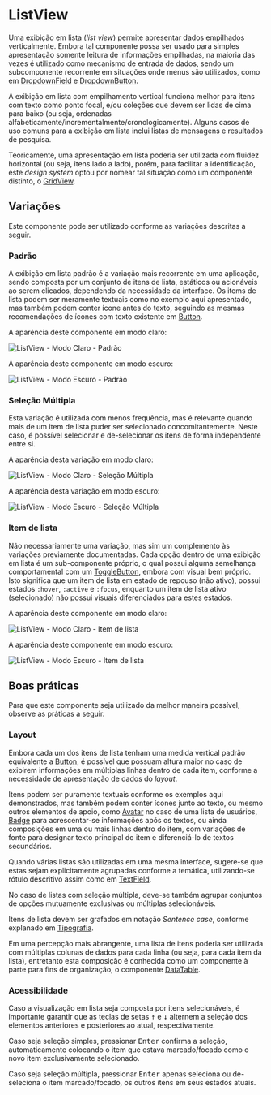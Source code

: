 # ListView

Uma exibição em lista (_list view_) permite apresentar dados empilhados verticalmente. Embora tal componente possa ser usado para simples apresentação somente leitura de informações empilhadas, na maioria das vezes é utilizado como mecanismo de entrada de dados, sendo um subcomponente recorrente em situações onde menus são utilizados, como em [DropdownField](./dropdown-field.md) e [DropdownButton](./dropdown-button.md).

A exibição em lista com empilhamento vertical funciona melhor para itens com texto como ponto focal, e/ou coleções que devem ser lidas de cima para baixo (ou seja, ordenadas alfabeticamente/incrementalmente/cronologicamente). Alguns casos de uso comuns para a exibição em lista inclui listas de mensagens e resultados de pesquisa.

Teoricamente, uma apresentação em lista poderia ser utilizada com fluidez horizontal (ou seja, itens lado a lado), porém, para facilitar a identificação, este _design system_ optou por nomear tal situação como um componente distinto, o [GridView](./grid-view.md).

## Variações

Este componente pode ser utilizado conforme as variações descritas a seguir.

### Padrão

A exibição em lista padrão é a variação mais recorrente em uma aplicação, sendo composta por um conjunto de itens de lista, estáticos ou acionáveis ao serem clicados, dependendo da necessidade da interface. Os items de lista podem ser meramente textuais como no exemplo aqui apresentado, mas também podem conter ícone antes do texto, seguindo as mesmas recomendações de ícones com texto existente em [Button](./button.md).

A aparência deste componente em modo claro:

![ListView - Modo Claro - Padrão](~@source/assets/images/component-listview-light-standard.png)

A aparência deste componente em modo escuro:

![ListView - Modo Escuro - Padrão](~@source/assets/images/component-listview-dark-standard.png)

### Seleção Múltipla

Esta variação é utilizada com menos frequência, mas é relevante quando mais de um item de lista puder ser selecionado concomitantemente. Neste caso, é possível selecionar e de-selecionar os itens de forma independente entre si.

A aparência desta variação em modo claro:

![ListView - Modo Claro - Seleção Múltipla](~@source/assets/images/component-listview-light-multiselect.png)

A aparência desta variação em modo escuro:

![ListView - Modo Escuro - Seleção Múltipla](~@source/assets/images/component-listview-dark-multiselect.png)

### Item de lista

Não necessariamente uma variação, mas sim um complemento às variações previamente documentadas. Cada opção dentro de uma exibição em lista é um sub-componente próprio, o qual possui alguma semelhança comportamental com um [ToggleButton](./toggle-button.md), embora com visual bem próprio. Isto significa que um item de lista em estado de repouso (não ativo), possui estados `:hover`, `:active` e `:focus`, enquanto um item de lista ativo (selecionado) não possui visuais diferenciados para estes estados.

A aparência deste componente em modo claro:

![ListView - Modo Claro - Item de lista](~@source/assets/images/component-listview-light-item.png)

A aparência deste componente em modo escuro:

![ListView - Modo Escuro - Item de lista](~@source/assets/images/component-listview-dark-item.png)

## Boas práticas

Para que este componente seja utilizado da melhor maneira possível, observe as práticas a seguir.

### Layout

Embora cada um dos itens de lista tenham uma medida vertical padrão equivalente a [Button](button.md), é possível que possuam altura maior no caso de exibirem informações em múltiplas linhas dentro de cada item, conforme a necessidade de apresentação de dados do _layout_.

Itens podem ser puramente textuais conforme os exemplos aqui demonstrados, mas também podem conter ícones junto ao texto, ou mesmo outros elementos de apoio, como [Avatar](./avatar.md) no caso de uma lista de usuários, [Badge](./badge.md) para acrescentar-se informações após os textos, ou ainda composições em uma ou mais linhas dentro do item, com variações de fonte para designar texto principal do item e diferenciá-lo de textos secundários.

Quando várias listas são utilizadas em uma mesma interface, sugere-se que estas sejam explicitamente agrupadas conforme a temática, utilizando-se rótulo descritivo assim como em [TextField](./text-field.md).

No caso de listas com seleção múltipla, deve-se também agrupar conjuntos de opções mutuamente exclusivas ou múltiplas selecionáveis.

Itens de lista devem ser grafados em notação _Sentence case_, conforme explanado em [Tipografia](../guia-visual/tipografia.md#regras-de-formatação).

Em uma percepção mais abrangente, uma lista de itens poderia ser utilizada com múltiplas colunas de dados para cada linha (ou seja, para cada item da lista), entretanto esta composição é conhecida como um componente à parte para fins de organização, o componente [DataTable](./data-table.md).

### Acessibilidade

Caso a visualização em lista seja composta por itens selecionáveis, é importante garantir que as teclas de setas <kbd>&uarr;</kbd> e <kbd>&darr;</kbd> alternem a seleção dos elementos anteriores e posteriores ao atual, respectivamente.

Caso seja seleção simples, pressionar <kbd>Enter</kbd> confirma a seleção, automaticamente colocando o item que estava marcado/focado como o novo item exclusivamente selecionado.

Caso seja seleção múltipla, pressionar <kbd>Enter</kbd> apenas seleciona ou de-seleciona o item marcado/focado, os outros itens em seus estados atuais.
